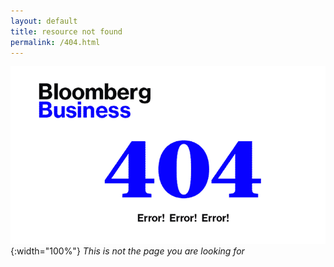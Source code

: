 ```yaml
---
layout: default
title: resource not found
permalink: /404.html
---
```


![four zero four](https://raw.githubusercontent.com/nathan-contino/images/main/images/404.gif){:width="100%"}
*This is not the page you are looking for*



























  
  
  
  
